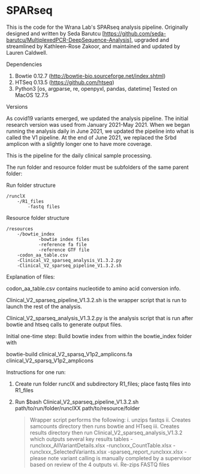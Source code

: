 # SPARseq
This is the code for the Wrana Lab's SPARseq analysis pipeline. Originally designed and written by Seda Barutcu [https://github.com/seda-barutcu/MultiplexedPCR-DeepSequence-Analysis], upgraded and streamlined by Kathleen-Rose Zakoor, and maintained and updated by Lauren Caldwell. 

Dependencies
1. Bowtie 0.12.7 (http://bowtie-bio.sourceforge.net/index.shtml)
2. HTSeq 0.13.5 (https://github.com/htseq)
3. Python3 [os, argparse, re, openpyxl, pandas, datetime]
Tested on MacOS 12.7.5


Versions

As covid19 variants emerged, we updated the analysis pipeline. The initial research version was used from January 2021-May 2021. When we began running the analysis daily in June 2021, we updated the pipeline into what is called the V1 pipeline. At the end of June 2021, we replaced the Srbd amplicon with a slightly longer one to have more coverage. 


This is the pipeline for the daily clinical sample processing. 


The run folder and resource folder must be subfolders of the same parent folder:

Run folder structure

	/runclX  
		-/R1_files
			-fastq files

Resource folder structure

	/resources
		-/bowtie_index
				-bowtie index files
				-reference fa file
				-reference GTF file
		-codon_aa_table.csv
		-Clinical_V2_sparseq_analysis_V1.3.2.py
		-Clinical_V2_sparseq_pipeline_V1.3.2.sh

Explanation of files:

codon_aa_table.csv contains nucleotide to amino acid conversion info.

Clinical_V2_sparseq_pipeline_V1.3.2.sh is the wrapper script that is run to launch the rest of the analysis.

Clinical_V2_sparseq_analysis_V1.3.2.py is the analysis script that is run after bowtie and htseq calls to generate output files.


Initial one-time step:
Build bowtie index from within the bowtie_index folder with

bowtie-build clinical_V2_sparsq_V1p2_amplicons.fa clinical_V2_sparsq_V1p2_amplicons

Instructions for one run:

1. Create run folder runclX and subdirectory R1_files; place fastq files into R1_files
2. Run $bash Clinical_V2_sparseq_pipeline_V1.3.2.sh path/to/run/folder/runclXX path/to/resource/folder

   > Wrapper script performs the following: 
	i.   unzips fastqs
	ii.  Creates samcounts directory then runs bowtie and HTseq
	iii. Creates results directory then run Clinical_V2_sparseq_analysis_V1.3.2 which outputs several key results tables 
		-runclxxx_AllVariantDetails.xlsx
		-runclxxx_CountTable.xlsx
		-runclxxx_SelectedVariants.xlsx
		-sparseq_report_runclxxx.xlsx
		-please note variant calling is manually completed by a supervisor based on review of the 4 outputs 
	vi.  Re-zips FASTQ files


